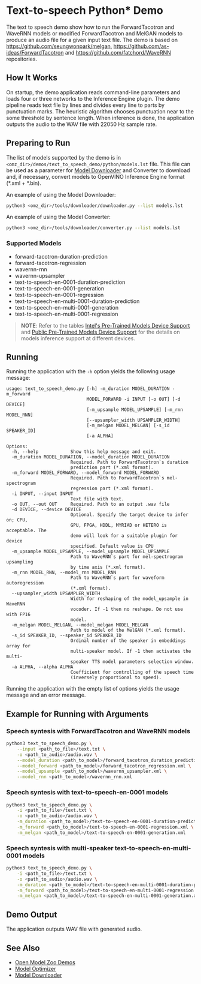 # Text-to-speech Python\* Demo

The text to speech demo show how to run the ForwardTacotron and WaveRNN models or modified ForwardTacotron and MelGAN models to produce an audio file for a given input text file.
The demo is based on https://github.com/seungwonpark/melgan, https://github.com/as-ideas/ForwardTacotron and https://github.com/fatchord/WaveRNN repositories.

## How It Works

On startup, the demo application reads command-line parameters and loads four or three networks to the
Inference Engine plugin. The demo pipeline reads text file by lines and divides every line to parts by punctuation marks.
The heuristic algorithm chooses punctuation near to the some threshold by sentence length.
When inference is done, the application outputs the audio to the WAV file with 22050 Hz sample rate.

## Preparing to Run

The list of models supported by the demo is in `<omz_dir>/demos/text_to_speech_demo/python/models.lst` file.
This file can be used as a parameter for [Model Downloader](../../../tools/downloader/README.md) and Converter to download and, if necessary, convert models to OpenVINO Inference Engine format (\*.xml + \*.bin).

An example of using the Model Downloader:

```sh
python3 <omz_dir>/tools/downloader/downloader.py --list models.lst
```

An example of using the Model Converter:

```sh
python3 <omz_dir>/tools/downloader/converter.py --list models.lst
```

### Supported Models

* forward-tacotron-duration-prediction
* forward-tacotron-regression
* wavernn-rnn
* wavernn-upsampler
* text-to-speech-en-0001-duration-prediction
* text-to-speech-en-0001-generation
* text-to-speech-en-0001-regression
* text-to-speech-en-multi-0001-duration-prediction
* text-to-speech-en-multi-0001-generation
* text-to-speech-en-multi-0001-regression

> **NOTE**: Refer to the tables [Intel's Pre-Trained Models Device Support](../../../models/intel/device_support.md) and [Public Pre-Trained Models Device Support](../../../models/public/device_support.md) for the details on models inference support at different devices.

## Running

Running the application with the `-h` option yields the following usage message:

```
usage: text_to_speech_demo.py [-h] -m_duration MODEL_DURATION -m_forward
                              MODEL_FORWARD -i INPUT [-o OUT] [-d DEVICE]
                              [-m_upsample MODEL_UPSAMPLE] [-m_rnn MODEL_RNN]
                              [--upsampler_width UPSAMPLER_WIDTH]
                              [-m_melgan MODEL_MELGAN] [-s_id SPEAKER_ID]
                              [-a ALPHA]

Options:
  -h, --help            Show this help message and exit.
  -m_duration MODEL_DURATION, --model_duration MODEL_DURATION
                        Required. Path to ForwardTacotron`s duration
                        prediction part (*.xml format).
  -m_forward MODEL_FORWARD, --model_forward MODEL_FORWARD
                        Required. Path to ForwardTacotron`s mel-spectrogram
                        regression part (*.xml format).
  -i INPUT, --input INPUT
                        Text file with text.
  -o OUT, --out OUT     Required. Path to an output .wav file
  -d DEVICE, --device DEVICE
                        Optional. Specify the target device to infer on; CPU,
                        GPU, FPGA, HDDL, MYRIAD or HETERO is acceptable. The
                        demo will look for a suitable plugin for device
                        specified. Default value is CPU
  -m_upsample MODEL_UPSAMPLE, --model_upsample MODEL_UPSAMPLE
                        Path to WaveRNN`s part for mel-spectrogram upsampling
                        by time axis (*.xml format).
  -m_rnn MODEL_RNN, --model_rnn MODEL_RNN
                        Path to WaveRNN`s part for waveform autoregression
                        (*.xml format).
  --upsampler_width UPSAMPLER_WIDTH
                        Width for reshaping of the model_upsample in WaveRNN
                        vocoder. If -1 then no reshape. Do not use with FP16
                        model.
  -m_melgan MODEL_MELGAN, --model_melgan MODEL_MELGAN
                        Path to model of the MelGAN (*.xml format).
  -s_id SPEAKER_ID, --speaker_id SPEAKER_ID
                        Ordinal number of the speaker in embeddings array for
                        multi-speaker model. If -1 then activates the multi-
                        speaker TTS model parameters selection window.
  -a ALPHA, --alpha ALPHA
                        Coefficient for controlling of the speech time
                        (inversely proportional to speed).
```

Running the application with the empty list of options yields the usage message and an error message.

## Example for Running with Arguments

### Speech syntesis with ForwardTacotron and WaveRNN models

```sh
python3 text_to_speech_demo.py \
    --input <path_to_file>/text.txt \
    -o <path_to_audio>/audio.wav \
    --model_duration <path_to_model>/forward_tacotron_duration_prediction.xml \
    --model_forward <path_to_model>/forward_tacotron_regression.xml \
    --model_upsample <path_to_model>/wavernn_upsampler.xml \
    --model_rnn <path_to_model>/wavernn_rnn.xml
```

### Speech syntesis with text-to-speech-en-0001 models

```sh
python3 text_to_speech_demo.py \
    -i <path_to_file>/text.txt \
    -o <path_to_audio>/audio.wav \
    -m_duration <path_to_model>/text-to-speech-en-0001-duration-prediction.xml \
    -m_forward <path_to_model>/text-to-speech-en-0001-regression.xml \
    -m_melgan <path_to_model>/text-to-speech-en-0001-generation.xml
```

### Speech syntesis with multi-speaker text-to-speech-en-multi-0001 models

```sh
python3 text_to_speech_demo.py \
    -i <path_to_file>/text.txt \
    -o <path_to_audio>/audio.wav \
    -m_duration <path_to_model>/text-to-speech-en-multi-0001-duration-prediction.xml \
    -m_forward <path_to_model>/text-to-speech-en-multi-0001-regression.xml \
    -m_melgan <path_to_model>/text-to-speech-en-multi-0001-generation.xml
```

## Demo Output

The application outputs WAV file with generated audio.

## See Also

* [Open Model Zoo Demos](../../README.md)
* [Model Optimizer](https://docs.openvinotoolkit.org/latest/_docs_MO_DG_Deep_Learning_Model_Optimizer_DevGuide.html)
* [Model Downloader](../../../tools/downloader/README.md)
